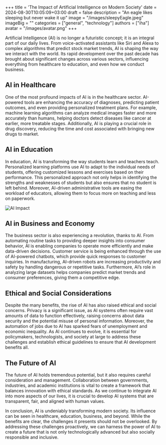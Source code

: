 +++
title = 'The Impact of Artificial Intelligence on Modern Society'
date = 2024-08-30T10:05:09+03:00
draft = false
description = "An eagle likes sleeping but never wake it up"
image = "/images/sleepyEagle.jpeg"
imageBig = ""
categories = ["general", "technology"]
authors = ["iha"]
avatar = "/images/avatar.png"
+++


Artificial Intelligence (AI) is no longer a futuristic concept; it is an integral part of our daily lives. From voice-activated assistants like Siri and Alexa to complex algorithms that predict stock market trends, AI is shaping the way we interact with the world. Its rapid development over the past decade has brought about significant changes across various sectors, influencing everything from healthcare to education, and even how we conduct business.

## AI in Healthcare

One of the most profound impacts of AI is in the healthcare sector. AI-powered tools are enhancing the accuracy of diagnoses, predicting patient outcomes, and even providing personalized treatment plans. For example, machine learning algorithms can analyze medical images faster and more accurately than humans, helping doctors detect diseases like cancer at earlier, more treatable stages. Additionally, AI is playing a crucial role in drug discovery, reducing the time and cost associated with bringing new drugs to market.

## AI in Education

In education, AI is transforming the way students learn and teachers teach. Personalized learning platforms use AI to adapt to the individual needs of students, offering customized lessons and exercises based on their performance. This personalized approach not only helps in identifying the strengths and weaknesses of students but also ensures that no student is left behind. Moreover, AI-driven administrative tools are easing the workload of educators, allowing them to focus more on teaching and less on paperwork.

![AI Impact](https://img.freepik.com/premium-photo/medium-shot-woman-living-farmhouse_23-2150621719.jpg?w=740)

## AI in Business and Economy

The business sector is also experiencing a revolution, thanks to AI. From automating routine tasks to providing deeper insights into consumer behavior, AI is enabling companies to operate more efficiently and make data-driven decisions. Customer service is being enhanced through the use of AI-powered chatbots, which provide quick responses to customer inquiries. In manufacturing, AI-driven robots are increasing productivity and safety by handling dangerous or repetitive tasks. Furthermore, AI’s role in analyzing large datasets helps companies predict market trends and consumer preferences, giving them a competitive edge.

## Ethical and Social Considerations

Despite the many benefits, the rise of AI has also raised ethical and social concerns. Privacy is a significant issue, as AI systems often require vast amounts of data to function effectively, raising concerns about data security and the potential misuse of personal information. Moreover, the automation of jobs due to AI has sparked fears of unemployment and economic inequality. As AI continues to evolve, it is essential for policymakers, technologists, and society at large to address these challenges and establish ethical guidelines to ensure that AI development benefits all.

## The Future of AI

The future of AI holds tremendous potential, but it also requires careful consideration and management. Collaboration between governments, industries, and academic institutions is vital to create a framework that balances innovation with ethical standards. As we continue to integrate AI into more aspects of our lives, it is crucial to develop AI systems that are transparent, fair, and aligned with human values.

In conclusion, AI is undeniably transforming modern society. Its influence can be seen in healthcare, education, business, and beyond. While the benefits are clear, the challenges it presents should not be overlooked. By addressing these challenges proactively, we can harness the power of AI to create a future that is not only technologically advanced but also socially responsible and inclusive.
